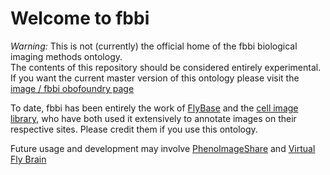 # Welcome to fbbi

_Warning:_ This is not (currently) the official home of the fbbi biological imaging methods ontology.  
The contents of this repository should be considered entirely experimental. If you want the current master version of this ontology please visit the [image / fbbi obofoundry page](http://www.obofoundry.org/cgi-bin/detail.cgi?id=image)

To date, fbbi has been entirely the work of [FlyBase](http://www.flybase.net) and the [cell image library](http://www.cellimagelibrary.org/), 
who have both used it extensively to annotate images on their respective sites.  Please credit them if you use this ontology.

Future usage and development may involve [PhenoImageShare](https://github.com/PhenoImageShare) and [Virtual Fly Brain](https://github.com/VirtualFlyBrain)







